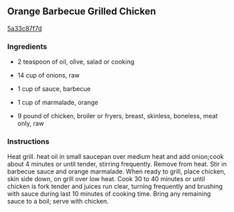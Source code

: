 ## Orange Barbecue Grilled Chicken

[5a33c87f7d](http://www.food.com/recipe/orange-barbecue-grilled-chicken-358508)

### Ingredients

 - 2 teaspoon of oil, olive, salad or cooking

 - 14 cup of onions, raw

 - 1 cup of sauce, barbecue

 - 1 cup of marmalade, orange

 - 9 pound of chicken, broiler or fryers, breast, skinless, boneless, meat only, raw

### Instructions

Heat grill. heat oil in small saucepan over medium heat and add onion;cook about 4 minutes or until tender, stirring frequently. Remove from heat. Stir in barbecue sauce and orange marmalade. When ready to grill, place chicken, skin side down, on grill over low heat. Cook 30 to 40 minutes or until chicken is fork tender and juices run clear, turning frequently and brushing with sauce during last 10 minutes of cooking time. Bring any remaining sauce to a boil; serve with chicken.
